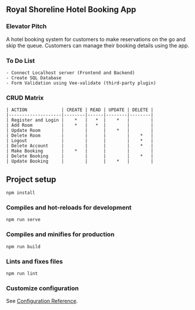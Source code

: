 ## Royal Shoreline Hotel Booking App
### Elevator Pitch
A hotel booking system for customers to make reservations on the go and skip the queue. 
Customers can manage their booking details using the app.

### To Do List
```
- Connect Localhost server (Frontend and Backend)
- Create SQL Database
- Form Validation using Vee-validate (third-party plugin)
```
### CRUD Matrix
```
| ACTION             | CREATE | READ | UPDATE | DELETE |
|--------------------|--------|------|--------|--------|
| Register and Login |    *   |   *  |    *   |        |
| Add Room           |    *   |   *  |        |        |
| Update Room        |        |      |    *   |        |
| Delete Room        |        |      |        |    *   |
| Logout             |        |      |        |    *   |
| Delete Account     |        |      |        |    *   |
| Make Booking       |    *   |      |        |        |
| Delete Booking     |        |      |        |    *   |
| Update Booking     |        |      |    *   |        |
```

## Project setup
```
npm install
```

### Compiles and hot-reloads for development
```
npm run serve
```

### Compiles and minifies for production
```
npm run build
```

### Lints and fixes files
```
npm run lint
```

### Customize configuration
See [Configuration Reference](https://cli.vuejs.org/config/).

